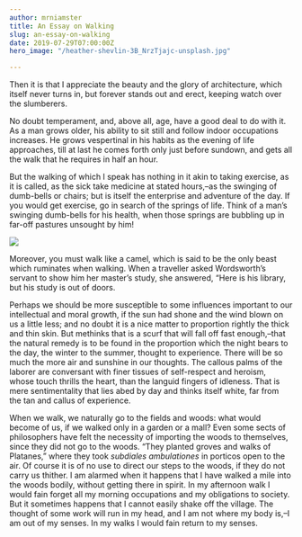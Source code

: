 ```yaml
---
author: mrniamster
title: An Essay on Walking
slug: an-essay-on-walking
date: 2019-07-29T07:00:00Z
hero_image: "/heather-shevlin-3B_NrzTjajc-unsplash.jpg"

---
```

Then it is that I appreciate the beauty and the glory of architecture, which itself never turns in, but forever stands out and erect, keeping watch over the slumberers.

No doubt temperament, and, above all, age, have a good deal to do with it. As a man grows older, his ability to sit still and follow indoor occupations increases. He grows vespertinal in his habits as the evening of life approaches, till at last he comes forth only just before sundown, and gets all the walk that he requires in half an hour.

But the walking of which I speak has nothing in it akin to taking exercise, as it is called, as the sick take medicine at stated hours,–as the swinging of dumb-bells or chairs; but is itself the enterprise and adventure of the day. If you would get exercise, go in search of the springs of life. Think of a man’s swinging dumb-bells for his health, when those springs are bubbling up in far-off pastures unsought by him!

![](/kunj-parekh-H69EgivmCjE-unsplash.jpg)

Moreover, you must walk like a camel, which is said to be the only beast which ruminates when walking. When a traveller asked Wordsworth’s servant to show him her master’s study, she answered, “Here is his library, but his study is out of doors.

Perhaps we should be more susceptible to some influences important to our intellectual and moral growth, if the sun had shone and the wind blown on us a little less; and no doubt it is a nice matter to proportion rightly the thick and thin skin. But methinks that is a scurf that will fall off fast enough,–that the natural remedy is to be found in the proportion which the night bears to the day, the winter to the summer, thought to experience. There will be so much the more air and sunshine in our thoughts. The callous palms of the laborer are conversant with finer tissues of self-respect and heroism, whose touch thrills the heart, than the languid fingers of idleness. That is mere sentimentality that lies abed by day and thinks itself white, far from the tan and callus of experience.

When we walk, we naturally go to the fields and woods: what would become of us, if we walked only in a garden or a mall? Even some sects of philosophers have felt the necessity of importing the woods to themselves, since they did not go to the woods. “They planted groves and walks of Platanes,” where they took _subdiales ambulationes_ in porticos open to the air. Of course it is of no use to direct our steps to the woods, if they do not carry us thither. I am alarmed when it happens that I have walked a mile into the woods bodily, without getting there in spirit. In my afternoon walk I would fain forget all my morning occupations and my obligations to society. But it sometimes happens that I cannot easily shake off the village. The thought of some work will run in my head, and I am not where my body is,–I am out of my senses. In my walks I would fain return to my senses.